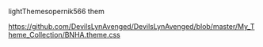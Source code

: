 lightThemesopernik566 them

https://github.com/DevilsLynAvenged/DevilsLynAvenged/blob/master/My_Theme_Collection/BNHA.theme.css
